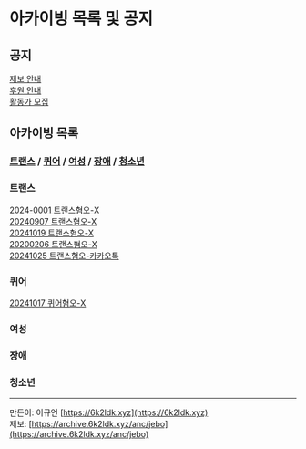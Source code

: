 # 아카이빙 목록 및 공지

## 공지
[제보 안내](https://archive.6k2ldk.xyz/anc/jebo)<br>
[후원 안내](https://archive.6k2ldk.xyz/anc/donate)<br>
[활동가 모집](https://archive.6k2ldk.xyz/anc/activist-mozip)
## 아카이빙 목록
### [트랜스](https://archive.6k2ldk.xyz/hate/#트랜스) / [퀴어](https://archive.6k2ldk.xyz/hate/#퀴어) / [여성](https://archive.6k2ldk.xyz/hate/#여성) / [장애](https://archive.6k2ldk.xyz/hate/#장애) / [청소년](https://archive.6k2ldk.xyz/hate/#청소년)
### 트랜스
[2024-0001 트랜스혐오-X](https://archive.6k2ldk.xyz/hate/2024-0001-trans-x)<br>
[20240907 트랜스혐오-X](https://archive.6k2ldk.xyz/hate/20240907-trans-x)<br>
[20241019 트랜스혐오-X](https://archive.6k2ldk.xyz/hate/20241019-trans-x)<br>
[20200206 트랜스혐오-X](https://archive.6k2ldk.xyz/hate/20200206-trans-x)<br>
[20241025 트랜스혐오-카카오톡](https://archive.6k2ldk.xyz/hate/20241025-trans-kakaotalk)
### 퀴어
[20241017 퀴어혐오-X](https://archive.6k2ldk.xyz/hate/20241017-queer-x)
### 여성
### 장애
### 청소년
------------------
만든이: 이규언 [https://6k2ldk.xyz](https://6k2ldk.xyz) <br>
제보: [https://archive.6k2ldk.xyz/anc/jebo](https://archive.6k2ldk.xyz/anc/jebo)
